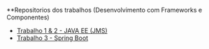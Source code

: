 **Repositorios dos trabalhos (Desenvolvimento com Frameworks e Componentes)

- [Trabalho 1 & 2 - JAVA EE (JMS)](trab01&trab02)
- [Trabalho 3 - Spring Boot](lojavirtual)
